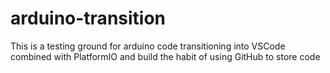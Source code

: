# arduino-transition
This is a testing ground for arduino code transitioning into VSCode combined with PlatformIO and build the habit of using GitHub to store code

